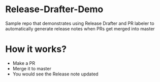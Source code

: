 # Release-Drafter-Demo

Sample repo that demonstrates using Release Drafter and PR labeler to automatically generate release notes when PRs get merged into master

# How it works?
- Make a PR
- Merge it to master
- You would see the Release note updated
